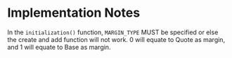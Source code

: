 # Implementation Notes

In the `initialization()` function, `MARGIN_TYPE` MUST be specified or else the create and add function will not work. 0 will equate to Quote as margin, and 1 will equate to Base as margin.